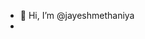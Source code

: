- 👋 Hi, I’m @jayeshmethaniya
- 

<!---
jayeshmethaniya/jayeshmethaniya is a ✨ special ✨ repository because its `README.md` (this file) appears on your GitHub profile.
You can click the Preview link to take a look at your changes.
--->
